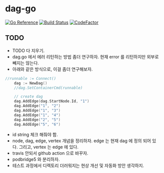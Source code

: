 # dag-go
[![Go Reference](https://pkg.go.dev/badge/github.com/seoyhaein/dag-go.svg)](https://pkg.go.dev/github.com/seoyhaein/dag-go)
[![Build Status](https://app.travis-ci.com/seoyhaein/dag-go.svg?branch=main)](https://app.travis-ci.com/seoyhaein/dag-go)
[![CodeFactor](https://www.codefactor.io/repository/github/seoyhaein/dag-go/badge/main)](https://www.codefactor.io/repository/github/seoyhaein/dag-go/overview/main)

## TODO
- TODO 다 지우기.
- dag.go 에서 에러 리턴하는 방법 좀더 연구하자. 현재 error 를 리턴하지만 외부로 빼지는 않는다.
- 아래와 같은 방식으로, 이걸 좀더 연구해보자.
```go
//runnable := Connect()
	dag := NewDag()
	//dag.SetContainerCmd(runnable)

	// create dag
	dag.AddEdge(dag.StartNode.Id, "1")
	dag.AddEdge("1", "2")
	dag.AddEdge("1", "3")
	dag.AddEdge("1", "4")
	dag.AddEdge("2", "5")
	dag.AddEdge("5", "6")


```
- id string 체크 해줘야 함.
- node, dag, edge, vertex 개념을 정리하자. edge 는 현재 dag 에 정의 되어 있다. 그리고, vertex 는 edge 에 있다.
- travis 안되서 github action 으로 바꾸자.  
- podbridge5 와 분리하자.  
- 테스트 과정에서 디렉토리 더러워지는 현상 개선 및 자동화 방안 생각하지.  